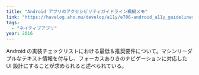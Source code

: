 ```yaml
---
title: "Android アプリのアクセシビリティガイドライン概観メモ"
link: "https://havelog.aho.mu/develop/a11y/e706-android_a11y_guidelines.html"
tags:
  - "ネイティブアプリ"
year: 2016
---
```


Android の実装チェックリストにおける最低＆推奨要件について。マシンリーダブルなテキスト情報を付与し、フォーカスありきのナビゲーションに対応した UI 設計にすることが求められると述べられている。
